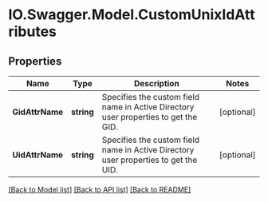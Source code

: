 # IO.Swagger.Model.CustomUnixIdAttributes
## Properties

Name | Type | Description | Notes
------------ | ------------- | ------------- | -------------
**GidAttrName** | **string** | Specifies the custom field name in Active Directory user properties to get the GID. | [optional] 
**UidAttrName** | **string** | Specifies the custom field name in Active Directory user properties to get the UID. | [optional] 

[[Back to Model list]](../README.md#documentation-for-models) [[Back to API list]](../README.md#documentation-for-api-endpoints) [[Back to README]](../README.md)

